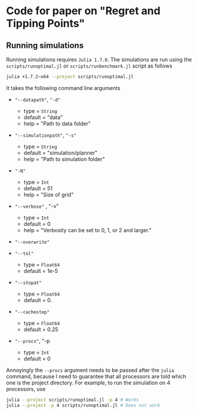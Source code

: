 # Code for paper on "Regret and Tipping Points"

## Running simulations

Running simulations requires `Julia 1.7.0`. The simulations are run using the `scripts/runoptimal.jl` or `scripts/runbenchmark.jl` script as follows 

```bash
julia +1.7.2~x64 --project scripts/runoptimal.jl
```

It takes the following command line arguments

- `"--datapath"`, `"-d"`
    - type = `String`
    - default = "data"
    - help = "Path to data folder"

- `"--simulationpath"`, `"-s"`
    - type = `String`
    - default = "simulation/planner"
    - help = "Path to simulation folder"

- `"-N"`
    - type = `Int`
    - default = 51
    - help = "Size of grid"

- `"--verbose"` , "-v"
    - type = `Int`
    - default = 0
    - help = "Verbosity can be set to 0, 1, or 2 and larger."

- `"--overwrite"`

- `"--tol"`
    - type = `Float64`
    - default = 1e-5

- `"--stopat"`
    - type = `Float64`
    - default = 0.

- `"--cachestep"`
    - type = `Float64`
    - default = 0.25

- `"--procs"`, "-p
    - type = `Int`
    - default = 0

Annoyingly the `--procs` argument needs to be passed after the `julia` command, because I need to guarantee that all processors are told which one is the project directory. For example, to run the simulation on 4 processors, use

```bash
julia --project scripts/runoptimal.jl -p 4 # Works
julia --project -p 4 scripts/runoptimal.jl # Does not work
```
